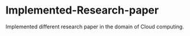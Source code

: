 # Implemented-Research-paper
Implemented different research paper in the domain of Cloud computing.
